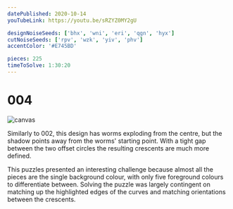```yaml
---
datePublished: 2020-10-14
youTubeLink: https://youtu.be/sRZYZ0MY2gU

designNoiseSeeds: ['bhx', 'wni', 'eri', 'qgn', 'hyx']
cutNoiseSeeds: ['rpv', 'wzk', 'yiv', 'phv']
accentColor: '#E745BD'

pieces: 225
timeToSolve: 1:30:20
---
```


# 004

![canvas](https://res.cloudinary.com/abstract-puzzles/image/upload/w_2000/004_bhx-wni-eri-qgn-hyx_rpv-wzk-yiv-phv?raw=true)

Similarly to 002, this design has worms exploding from the centre, but the shadow points away from the worms' starting point. With a tight gap between the two offset circles the resulting crescents are much more defined.

This puzzles presented an interesting challenge because almost all the pieces are the single background colour, with only five foreground colours to differentiate between. Solving the puzzle was largely contingent on matching up the highlighted edges of the curves and matching orientations between the crescents.
